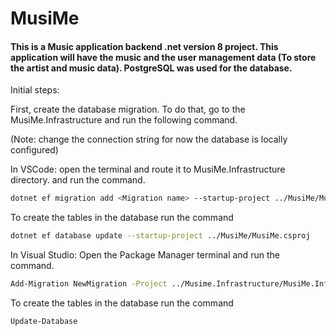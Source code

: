 # MusiMe

#### This is a Music application backend .net version 8 project. This application will have the music and the user management data (To store the artist and music data). PostgreSQL was used for the database.

Initial steps:

First, create the database migration. To do that, go to the MusiMe.Infrastructure and run the following command.

(Note: change the connection string for now the database is locally configured)

In VSCode: open the terminal and route it to MusiMe.Infrastructure directory. and run the command.
```bash
dotnet ef migration add <Migration name> --startup-project ../MusiMe/MusiMe.csproj
```
To create the tables in the database run the command
```bash
dotnet ef database update --startup-project ../MusiMe/MusiMe.csproj
```
In Visual Studio: Open the Package Manager terminal and run the command.
```bash
Add-Migration NewMigration -Project ../Musime.Infrastructure/MusiMe.Infrastructure.csproj
```
To create the tables in the database run the command
```bash
Update-Database
```
